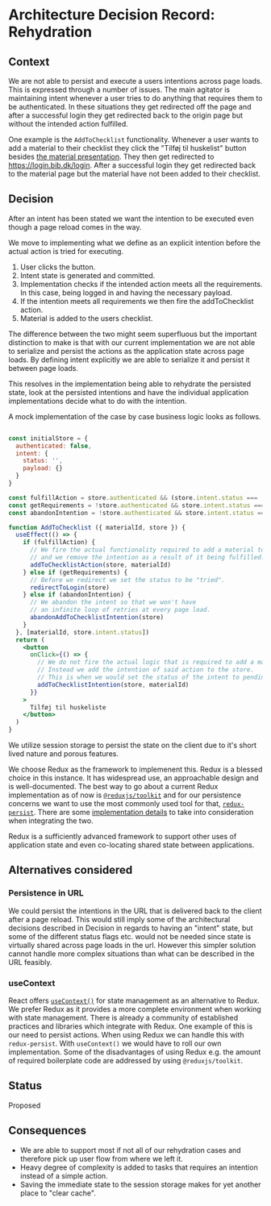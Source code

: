 # Architecture Decision Record: Rehydration

## Context

We are not able to persist and execute a users intentions across page loads.
This is expressed through a number of issues. The main agitator
is maintaining intent whenever a user tries to do anything that requires them to be
authenticated. In these situations they get redirected off the page and after a successful login they get redirected
back to the origin page but without the intended action fulfilled.

One example is the `AddToChecklist` functionality. Whenever a user wants to add a material to
their checklist they click the "Tilføj til huskelist" button besides [the material presentation](https://genbib.dk/ting/object/870970-basis%3A54871910).
They then get redirected to https://login.bib.dk/login.
After a successful login they get redirected back to the material page but the material have not been
added to their checklist.

## Decision

After an intent has been stated we want the intention to be executed even though a page reload comes in the way.

We move to implementing what we define as an explicit intention before the actual action is tried for executing.

1. User clicks the button.
2. Intent state is generated and committed.
3. Implementation checks if the intended action meets all the requirements. In this case, being logged in and having the necessary payload.
4. If the intention meets all requirements we then fire the addToChecklist action.
5. Material is added to the users checklist.

The difference between the two might seem superfluous but the important distinction to make is that with our current implementation we are not able to serialize and persist the actions as the application state across page loads. By defining intent explicitly we are able to serialize it and persist it between page loads.

This resolves in the implementation being able to rehydrate the persisted state, look at the persisted intentions and have the individual application
implementations decide what to do with the intention.

A mock implementation of the case by case business logic looks as follows.

```jsx

const initialStore = {
  authenticated: false,
  intent: {
    status: '',
    payload: {}
  }
}

const fulfillAction = store.authenticated && (store.intent.status === 'pending' || store.intent.status === 'tried')
const getRequirements = !store.authenticated && store.intent.status === 'pending'
const abandonIntention = !store.authenticated && store.intent.status === 'tried'

function AddToChecklist ({ materialId, store }) {
  useEffect(() => {
    if (fulfillAction) {
      // We fire the actual functionality required to add a material to the checklist
      // and we remove the intention as a result of it being fulfilled.
      addToChecklistAction(store, materialId)
    } else if (getRequirements) {
      // Before we redirect we set the status to be "tried".
      redirectToLogin(store)
    } else if (abandonIntention) {
      // We abandon the intent so that we won't have
      // an infinite loop of retries at every page load.
      abandonAddToChecklistIntention(store)
    }
  }, [materialId, store.intent.status])
  return (
    <button
      onClick={() => {
        // We do not fire the actual logic that is required to add a material to the checklist.
        // Instead we add the intention of said action to the store.
        // This is when we would set the status of the intent to pending and provide the payload.
        addToChecklistIntention(store, materialId)
      }}
    >
      Tilføj til huskeliste
    </button>
  )
}
```

We utilize session storage to persist the state on the client due to it's short lived nature and porous features.

We choose Redux as the framework to implemenent this. Redux is a blessed choice in this instance. It has widespread use, an approachable design and is well-documented.
The best way to go about a current Redux implementation as of now is [`@reduxjs/toolkit`](https://redux-toolkit.js.org/) and for our persistence concerns we want to use the most commonly used tool for that, [`redux-persist`](https://github.com/rt2zz/redux-persist).
There are some [implementation details](https://redux-toolkit.js.org/usage/usage-guide#use-with-redux-persist) to take into consideration when integrating the two.

Redux is a sufficiently advanced framework to support other uses of application state and even co-locating shared state between applications.

## Alternatives considered

### Persistence in URL
We could persist the intentions in the URL that is delivered back to the client
after a page reload. This would still imply some of the architectural decisions described in Decision in regards to having an "intent" state,
but some of the different status flags etc. would not be needed since state is virtually shared across page loads in the url.
However this simpler solution cannot handle more complex situations than what can be described in the URL feasibly.

### useContext
React offers [`useContext()`](https://reactjs.org/docs/hooks-reference.html#usecontext) for state management as an
alternative to Redux.
We prefer Redux as it provides a more complete environment when working with state management. There is already a
community of established practices and libraries which integrate with Redux. One example of this is our need to persist
actions. When using Redux we can handle this with `redux-persist`. With `useContext()` we would have to roll our own
implementation.
Some of the disadvantages of using Redux e.g. the amount of required boilerplate code are addressed by using
`@reduxjs/toolkit`.

## Status

Proposed

## Consequences

- We are able to support most if not all of our rehydration cases and therefore pick up user flow from where we left it.
- Heavy degree of complexity is added to tasks that requires an intention instead of a simple action.
- Saving the immediate state to the session storage makes for yet another place to "clear cache".
